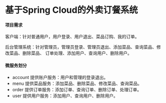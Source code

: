 # 基于Spring Cloud的外卖订餐系统

#### 项目需求

客户端：针对普通⽤户，⽤户登录、⽤户退出、菜品订购、我的订单。 

后台管理系统：针对管理员，管理员登录、管理员退出、添加菜品、查询菜品、修改菜品、删除菜品、 订单处理、添加⽤户、查询⽤户、删除⽤户。

#### 微服务划分

- account 提供账户服务：⽤户和管理的登录退出。 
- menu 提供菜品服务：添加菜品、删除菜品、修改菜品、查询菜品。
- order 提供订单服务：添加订单、查询订单、删除订单、处理订单。
- user 提供⽤户服务：添加⽤户、查询⽤户、删除⽤户。

